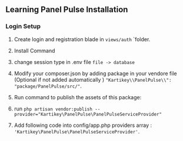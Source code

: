 ## Learning Panel Pulse Installation

### Login Setup

1. Create login and registration blade in `views/auth` `folder.
2. Install Command

3. change session type in .env file `file -> database`
4. Modify your composer.json by adding package in your vendore file (Optional if not added automatically )
   `"Kartikey\\PanelPulse\\": "package/PanelPulse/src/"`.
5. Run command to publish the assets of this package:
6. run `php artisan vendor:publish --provider="Kartikey\PanelPulse\PanelPulseServiceProvider"`
7. Add following code into config/app.php providers array : `'Kartikey\PanelPulse\PanelPulseServiceProvider'`.
